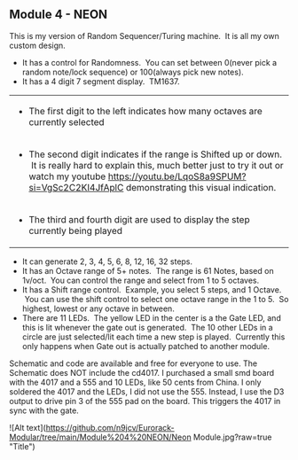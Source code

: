 ## Module 4 - NEON

This is my version of Random Sequencer/Turing machine.  It is all my own custom design.

*   It has a control for Randomness.  You can set between 0(never pick a random note/lock sequence) or 100(always pick new notes).
*   It has a 4 digit 7 segment display.  TM1637.

<table><tbody><tr><td><ul><li>The first digit to the left indicates how many octaves are currently selected</li></ul></td></tr><tr><td><ul><li>The second digit indicates if the range is Shifted up or down. &nbsp;It is really hard to explain this, much better just to try it out or watch my youtube <a href="https://youtu.be/LqoS8a9SPUM?si=VgSc2C2KI4JfAplC">https://youtu.be/LqoS8a9SPUM?si=VgSc2C2KI4JfAplC</a> demonstrating this visual indication.</li></ul></td></tr><tr><td><ul><li>The third and fourth digit are used to display the step currently being played</li></ul></td></tr></tbody></table>

*   It can generate 2, 3, 4, 5, 6, 8, 12, 16, 32 steps.
*   It has an Octave range of 5+ notes.  The range is 61 Notes, based on 1v/oct.  You can control the range and select from 1 to 5 octaves.
*   It has a Shift range control.  Example, you select 5 steps, and 1 Octave.  You can use the shift control to select one octave range in the 1 to 5.  So highest, lowest or any octave in between.
*   There are 11 LEDs.  The yellow LED in the center is a the Gate LED, and this is lit whenever the gate out is generated.  The 10 other LEDs in a circle are just selected/lit each time a new step is played.  Currently this only happens when Gate out is actually patched to another module.

Schematic and code are available and free for everyone to use. The Schematic does NOT include the cd4017. I purchased a small smd board with the 4017 and a 555 and 10 LEDs, like 50 cents from China. I only soldered the 4017 and the LEDs, I did not use the 555. Instead, I use the D3 output to drive pin 3 of the 555 pad on the board. This triggers the 4017 in sync with the gate.

![Alt text](https://github.com/n9jcv/Eurorack-Modular/tree/main/Module%204%20NEON/Neon Module.jpg?raw=true "Title")

